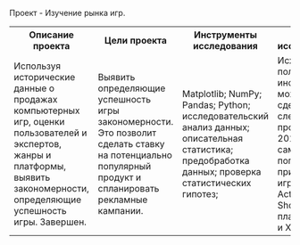 Проект - Изучение рынка игр.

<table>
  <tr><th>Описание проекта</th><th>Цели проекта</th><th>Инструменты исследования</th><th>Выводы исследования</th><th>Используемые данные</th></tr>
  <tr>
    <td>Используя исторические данные о продажах компьютерных игр, оценки пользователей и экспертов, жанры и платформы, выявить закономерности, определяющие успешность игры. Завершен.</td>
    <td>Выявить определяющие успешность игры закономерности. Это позволит сделать ставку на потенциально популярный продукт и спланировать рекламные кампании.</td>
    <td>Matplotlib; NumPy; Pandas; Python; исследовательский анализ данных; описательная статистика; предобработка данных; проверка статистических гипотез;</td>
    <td>Исходя из полученной информации можно сделать следующий прогноз на 2017 год: самые популярные и прибыльные игры - жанр Action и Shooter для платформ PS4 и XboXOne.</td>
    <td>Данные рынка игр за 2016 год. Из открытых источников доступны исторические данные о продажах игр, оценки пользователей и экспертов, жанры и платформы.</td>
  </tr>
</table>
